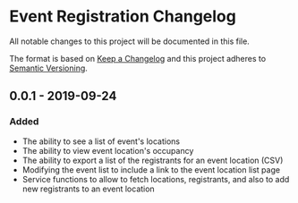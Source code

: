 # Event Registration Changelog

All notable changes to this project will be documented in this file.

The format is based on [Keep a Changelog](http://keepachangelog.com/) and this project adheres to [Semantic Versioning](http://semver.org/).

## 0.0.1 - 2019-09-24
### Added

- The ability to see a list of event's locations
- The ability to view event location's occupancy
- The ability to export a list of the registrants for an event location (CSV)
- Modifying the event list to include a link to the event location list page
- Service functions to allow to fetch locations, registrants, and also to add new registrants to an event location 
